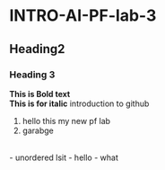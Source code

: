 # INTRO-AI-PF-lab-3
## Heading2
### Heading 3
**This is Bold text**
<Br/>
__This is for italic__
introduction to github
<Br/>
1. hello this my new pf lab
2. garabge

<Br/>
- unordered lsit
- hello
- what
